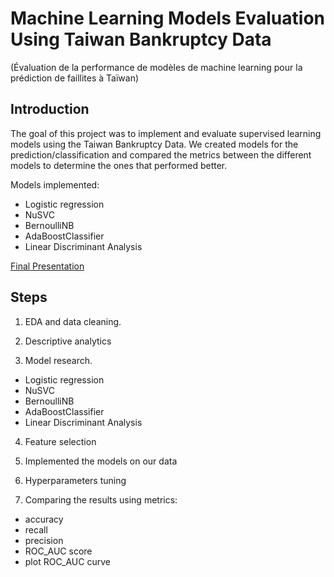 <h1>Machine Learning Models Evaluation Using Taiwan Bankruptcy Data</h1>
(Évaluation de la performance de modèles de machine learning pour la prédiction de faillites à Taïwan)


## Introduction

The goal of this project was to implement and evaluate supervised learning models using the Taiwan Bankruptcy Data. We created models for the prediction/classification and compared the metrics between the different models to determine the ones that performed better. 

Models implemented: 
- Logistic regression
- NuSVC
- BernoulliNB 
- AdaBoostClassifier
- Linear Discriminant Analysis

<a href="https://docs.google.com/presentation/d/1tdpORTf7XnyaB9SCRnna4Ib4ey8XRpHnNzF5j7Y6mhs/edit?usp=sharing"> Final Presentation </a>

## Steps

1. EDA and data cleaning.

2. Descriptive analytics

3. Model research.

- Logistic regression
- NuSVC
- BernoulliNB 
- AdaBoostClassifier
- Linear Discriminant Analysis

4. Feature selection

5. Implemented the models on our data

6. Hyperparameters tuning

7. Comparing the results using metrics:
- accuracy
- recall
- precision
- ROC_AUC score
- plot ROC_AUC curve

